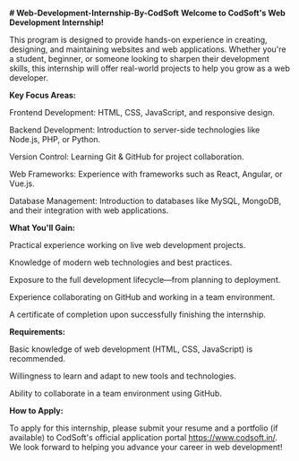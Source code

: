 **# Web-Development-Internship-By-CodSoft**
**Welcome to CodSoft's Web Development Internship!**

This program is designed to provide hands-on experience in creating, designing, and maintaining websites and web applications. Whether you're a student, beginner, or someone looking to sharpen their development skills, this internship will offer real-world projects to help you grow as a web developer.

**Key Focus Areas:**

Frontend Development: HTML, CSS, JavaScript, and responsive design.

Backend Development: Introduction to server-side technologies like Node.js, PHP, or Python.

Version Control: Learning Git & GitHub for project collaboration.

Web Frameworks: Experience with frameworks such as React, Angular, or Vue.js.

Database Management: Introduction to databases like MySQL, MongoDB, and their integration with web applications.

**What You'll Gain:**

Practical experience working on live web development projects.

Knowledge of modern web technologies and best practices.

Exposure to the full development lifecycle—from planning to deployment.

Experience collaborating on GitHub and working in a team environment.

A certificate of completion upon successfully finishing the internship.

**Requirements:**

Basic knowledge of web development (HTML, CSS, JavaScript) is recommended.

Willingness to learn and adapt to new tools and technologies.

Ability to collaborate in a team environment using GitHub.

**How to Apply:**

To apply for this internship, please submit your resume and a portfolio (if available) to CodSoft's official application portal https://www.codsoft.in/. We look forward to helping you advance your career in web development!
